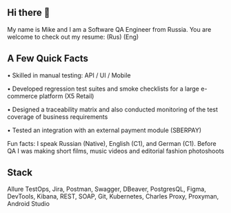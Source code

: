 ## Hi there 👋

My name is Mike and I am a Software QA Engineer from Russia. You are welcome to check out my resume: (Rus) (Eng)

## A Few Quick Facts

• Skilled in manual testing: API / UI / Mobile

• Developed regression test suites and smoke checklists for a large e-commerce platform (X5 Retail)

• Designed a traceability matrix and also conducted monitoring of the test coverage of business requirements

• Tested an integration with an external payment module (SBERPAY)

Fun facts: I speak Russian (Native), English (C1), and German (C1). Before QA I was making short films, music videos and editorial fashion photoshoots

## Stack

Allure TestOps, Jira, Postman, Swagger, DBeaver, PostgresQL, Figma, DevTools, Kibana, REST, SOAP, Git, Kubernetes, Charles Proxy, Proxyman, Android Studio
